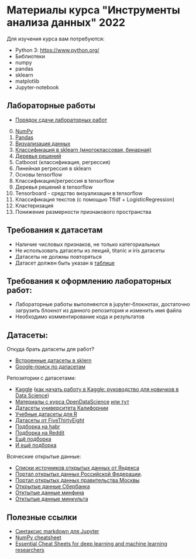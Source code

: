 # Материалы курса "Инструменты анализа данных" 2022

Для изучения курса вам потребуются: 

- Python 3: https://www.python.org/
- Библиотеки 
- numpy
- pandas
- sklearn
- matplotlib
- Jupyter-notebook



## Лабораторные работы
- [Порядок сдачи лабораторных работ](GAMERULES.md) 
0. [NumPy](tasks/lab_0_numpy_groupNumber_SecondName.ipynb)
1. [Pandas](tasks/lab_1_pandas_groupNumber_SecondName.ipynb)
2. [Визуализация данных](tasks/lab_2_visual_groupNumber_SecondName.ipynb)
3. [Классификация в sklearn (многоклассовая, бинарная)](tasks/lab_3_classification_groupNumber_SecondName.ipynb)
4. [Деревья решений](tasks/lab_4_trees_groupNumber_SecondName.ipynb) 
5. Catboost (классификация, регрессия)
6. Линейная регрессия в sklearn
7. Основы tensorflow 
8. Классификация/регрессия в tensorflow
9. Деревья решений в tensorflow
10. Tensorboard - средство визуализации в tensorflow
11. Классификация текстов (с помощью TfIdf + LogisticRegression)
12. Кластеризация
13. Понижение размерности признакового пространства



## Требования к датасетам
- Наличие числовых признаков, не только категориальных
- Не использовать датасеты из лекций, titanic и iris датасеты
- Датасеты не должны повторяться 
- Датасет должен быть указан в [таблице](https://docs.google.com/spreadsheets/d/1kHYLZSGh6lg_oD0cNx9jGjGFKykrcCawz6OVULjXvoc/edit?usp=sharing)


## Требования к оформлению лабораторных работ:
- Лабораторные работы выполняются в jupyter-блокнотах, достаточно загрузить блокнот из данного репозитория и изменить имя файла
- Необходимо комментирование кода и результатов 

## Датасеты:

Откуда брать датасеты для работ?

* [Встроенные датасеты в sklern](https://scikit-learn.org/stable/datasets/index.html)
* [Google-поиск по датасетам](https://datasetsearch.research.google.com/) 

Репозитории с датасетами: 
* [Kaggle](https://www.kaggle.com/datasets)
    ([как начать работу в Kaggle: руководство для новичков в Data Science](https://habr.com/ru/post/248395/))
* [Материалы с курса OpenDataScience](https://nbviewer.jupyter.org/github/Yorko/mlcourse.ai/tree/master/data/) [или тут]( https://github.com/Yorko/mlcourse.ai/tree/master/data/)
* [Датасеты университета Калифорнии](https://archive.ics.uci.edu/ml/datasets.php)
* [Учебные датасеты для R](https://vincentarelbundock.github.io/Rdatasets/datasets.html)
* [Датасеты от FiveThirtyEight](https://data.fivethirtyeight.com/)
* [Подборка на habr](https://habr.com/ru/post/452740/)
* [Подборка на Reddit](https://www.reddit.com/r/datasets/)
* [Ещё подборка](https://towardsai.net/p/machine-learning/best-free-datasets-for-machine-learning-and-data-science/stanfordai/3451/)
* [И ещё подборка](https://towardsdatascience.com/top-sources-for-machine-learning-datasets-bb6d0dc3378b)

Всяческие открытые данные: 
* [Списки источников открытых данных от Яндекса](https://yandex.ru/promo/oda/useful)
* [Портал открытых данных Российской Федерации](https://data.gov.ru/). 
* [Портал открытых данных правительства Москвы](https://data.mos.ru/opendata)
* [Открытые данные Сбербанка](https://www.sberbank.com/ru/analytics/opendata)
* [Отктытые данные минфина](https://www.minfin.ru/opendata/)
* [Отктытые данные минкульта](https://opendata.mkrf.ru/opendata/)

## Полезные ссылки

* [Синтаксис markdown для Jupyter](https://sourceforge.net/p/jupiter/wiki/markdown_syntax/)
* [NumPy cheatsheet](https://s3.amazonaws.com/assets.datacamp.com/blog_assets/Numpy_Python_Cheat_Sheet.pdf)
* [Essential Cheat Sheets for deep learning and machine learning researchers](https://github.com/kailashahirwar/cheatsheets-ai)
